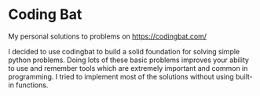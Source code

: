 # Coding Bat
My personal solutions to problems on https://codingbat.com/

I decided to use codingbat to build a solid foundation for solving simple python problems. Doing lots of these basic problems improves your ability to use and  remember tools which are extremely important and common in programming. I tried to implement most of the solutions without using built-in functions.
